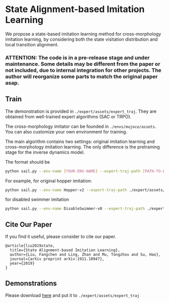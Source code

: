# State Alignment-based Imitation Learning
We propose a state-based imitation learning method for cross-morphology imitation learning, by considering both the state visitation distribution and local transition alignment.

### ATTENTION: The code is in a pre-release stage and under maintenance. Some details may be different from the paper or not included, due to internal integration for other projects. The author will reorganize some parts to match the original paper asap.

## Train
The demonstration is provided in ``./expert/assets/expert_traj``. They are obtained from well-trained expert algorithms (SAC or TRPO).

The cross-morphology imitator can be founded in ``./envs/mujoco/assets``. You can also customize your own environment for training.

The main algorithm contains two settings: original imitation learning and cross-morphology imitation learning. 
The only difference is the pretraining stage for the inverse dynamics model.

The format should be
```bash
python sail.py --env-name [YOUR-ENV-NAME] --expert-traj-path [PATH-TO-DEMO] --beta 0.01 --resume [if want resume] --transfer [if cross morphology]
```
For example, for original hopper imitation:
```bash
python sail.py --env-name Hopper-v2 --expert-traj-path ./expert/assets/expert_traj/Hopper-v2_expert_traj.p --beta 0.005
```
for disabled swimmer imitation
```bash
python sail.py --env-name DisableSwimmer-v0 --expert-traj-path ./expert/assets/expert_traj/Swimmer-v2_expert_traj.p --beta 0.005 --transfer
```

## Cite Our Paper
If you find it useful, please consider to cite our paper.
```
@article{liu2019state,
  title={State Alignment-based Imitation Learning},
  author={Liu, Fangchen and Ling, Zhan and Mu, Tongzhou and Su, Hao},
  journal={arXiv preprint arXiv:1911.10947},
  year={2019}
}
```

## Demonstrations
Please download [here](https://drive.google.com/open?id=1cIqYevPDE2_06Elyo_UqEfHiQvOKP6in) and put it to ```./expert/assets/expert_traj```
